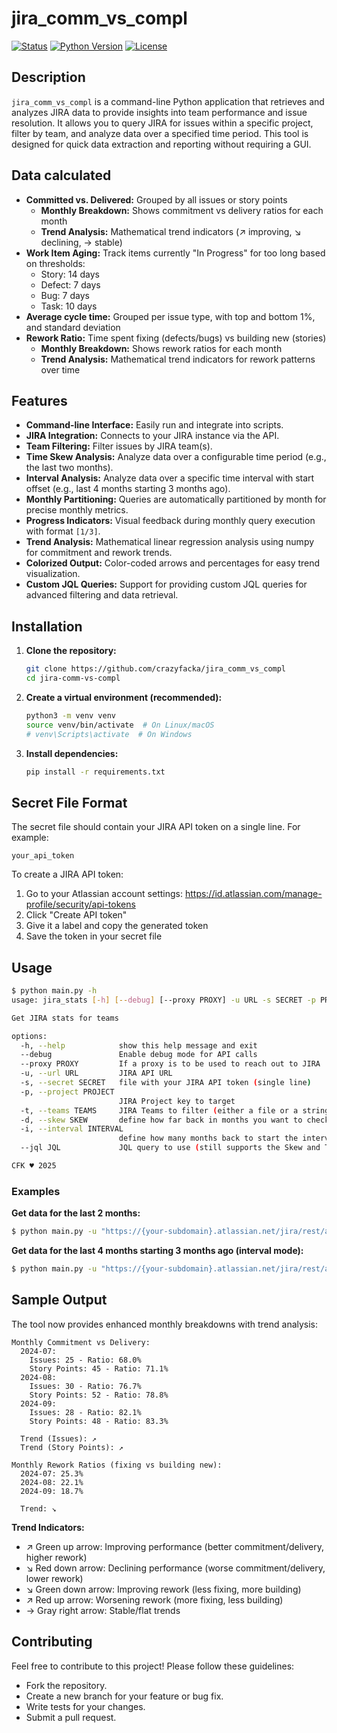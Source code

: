 # jira_comm_vs_compl

[![Status](https://img.shields.io/badge/status-active-success.svg)]([link_to_your_project_or_repo](https://github.com/crazyfacka/jira_comm_vs_compl))
[![Python Version](https://img.shields.io/badge/python-3.13-blue.svg)](https://www.python.org/)
[![License](https://img.shields.io/badge/license-MIT-brightgreen.svg)](LICENSE)

## Description

`jira_comm_vs_compl` is a command-line Python application that retrieves and analyzes JIRA data to provide insights into team performance and issue resolution.  It allows you to query JIRA for issues within a specific project, filter by team, and analyze data over a specified time period.  This tool is designed for quick data extraction and reporting without requiring a GUI.

## Data calculated

* **Committed vs. Delivered:** Grouped by all issues or story points
  - **Monthly Breakdown:** Shows commitment vs delivery ratios for each month
  - **Trend Analysis:** Mathematical trend indicators (↗ improving, ↘ declining, → stable)
* **Work Item Aging:** Track items currently "In Progress" for too long based on thresholds:
  - Story: 14 days
  - Defect: 7 days
  - Bug: 7 days
  - Task: 10 days
* **Average cycle time:** Grouped per issue type, with top and bottom 1%, and standard deviation
* **Rework Ratio:** Time spent fixing (defects/bugs) vs building new (stories)
  - **Monthly Breakdown:** Shows rework ratios for each month
  - **Trend Analysis:** Mathematical trend indicators for rework patterns over time

## Features

*   **Command-line Interface:** Easily run and integrate into scripts.
*   **JIRA Integration:**  Connects to your JIRA instance via the API.
*   **Team Filtering:**  Filter issues by JIRA team(s).
*   **Time Skew Analysis:** Analyze data over a configurable time period (e.g., the last two months).
*   **Interval Analysis:** Analyze data over a specific time interval with start offset (e.g., last 4 months starting 3 months ago).
*   **Monthly Partitioning:** Queries are automatically partitioned by month for precise monthly metrics.
*   **Progress Indicators:** Visual feedback during monthly query execution with format `[1/3]`.
*   **Trend Analysis:** Mathematical linear regression analysis using numpy for commitment and rework trends.
*   **Colorized Output:** Color-coded arrows and percentages for easy trend visualization.
*   **Custom JQL Queries:**  Support for providing custom JQL queries for advanced filtering and data retrieval.

## Installation

1.  **Clone the repository:**

    ```bash
    git clone https://github.com/crazyfacka/jira_comm_vs_compl
    cd jira-comm-vs-compl
    ```

2.  **Create a virtual environment (recommended):**

    ```bash
    python3 -m venv venv
    source venv/bin/activate  # On Linux/macOS
    # venv\Scripts\activate  # On Windows
    ```

3.  **Install dependencies:**

    ```bash
    pip install -r requirements.txt
    ```

## Secret File Format

The secret file should contain your JIRA API token on a single line. For example:
```
your_api_token
```

To create a JIRA API token:
1. Go to your Atlassian account settings: https://id.atlassian.com/manage-profile/security/api-tokens
2. Click "Create API token"
3. Give it a label and copy the generated token
4. Save the token in your secret file

## Usage

```bash
$ python main.py -h
usage: jira_stats [-h] [--debug] [--proxy PROXY] -u URL -s SECRET -p PROJECT [-t TEAMS] [-d SKEW] [-i INTERVAL] [--jql JQL]

Get JIRA stats for teams

options:
  -h, --help            show this help message and exit
  --debug               Enable debug mode for API calls
  --proxy PROXY         If a proxy is to be used to reach out to JIRA
  -u, --url URL         JIRA API URL
  -s, --secret SECRET   file with your JIRA API token (single line)
  -p, --project PROJECT
                        JIRA Project key to target
  -t, --teams TEAMS     JIRA Teams to filter (either a file or a string)
  -d, --skew SKEW       define how far back in months you want to check (since two months ago: -2)
  -i, --interval INTERVAL
                        define how many months back to start the interval (interval start: -i 3 -d 4 means last 4 months starting 3 months ago)
  --jql JQL             JQL query to use (still supports the Skew and Teams argument)

CFK ♥ 2025
```

### Examples

**Get data for the last 2 months:**
```bash
$ python main.py -u "https://{your-subdomain}.atlassian.net/jira/rest/api/latest" -p PROJKEY -t "123, 456, 112" -s secret.txt -d 2
```

**Get data for the last 4 months starting 3 months ago (interval mode):**
```bash
$ python main.py -u "https://{your-subdomain}.atlassian.net/jira/rest/api/latest" -p PROJKEY -t "123, 456, 112" -s secret.txt -i 3 -d 4
```

## Sample Output

The tool now provides enhanced monthly breakdowns with trend analysis:

```
Monthly Commitment vs Delivery:
  2024-07:
    Issues: 25 - Ratio: 68.0%
    Story Points: 45 - Ratio: 71.1%
  2024-08:
    Issues: 30 - Ratio: 76.7%
    Story Points: 52 - Ratio: 78.8%
  2024-09:
    Issues: 28 - Ratio: 82.1%
    Story Points: 48 - Ratio: 83.3%

  Trend (Issues): ↗
  Trend (Story Points): ↗

Monthly Rework Ratios (fixing vs building new):
  2024-07: 25.3%
  2024-08: 22.1%
  2024-09: 18.7%

  Trend: ↘
```

**Trend Indicators:**
- ↗ Green up arrow: Improving performance (better commitment/delivery, higher rework)
- ↘ Red down arrow: Declining performance (worse commitment/delivery, lower rework) 
- ↘ Green down arrow: Improving rework (less fixing, more building)
- ↗ Red up arrow: Worsening rework (more fixing, less building)
- → Gray right arrow: Stable/flat trends

## Contributing 

Feel free to contribute to this project! Please follow these guidelines: 
* Fork the repository.
* Create a new branch for your feature or bug fix.
* Write tests for your changes.
* Submit a pull request.